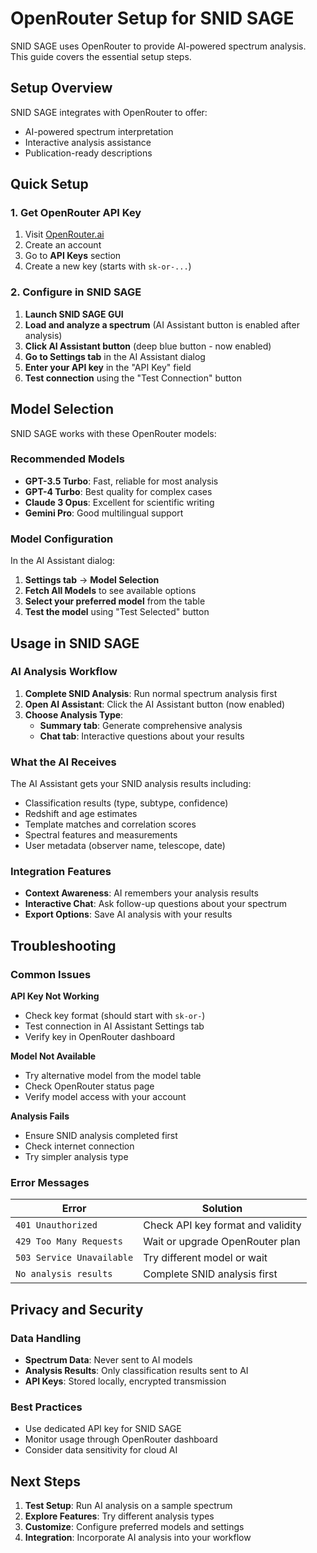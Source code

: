 # OpenRouter Setup for SNID SAGE

SNID SAGE uses OpenRouter to provide AI-powered spectrum analysis. This guide covers the essential setup steps.

## Setup Overview

SNID SAGE integrates with OpenRouter to offer:
- AI-powered spectrum interpretation
- Interactive analysis assistance
- Publication-ready descriptions

## Quick Setup

### 1. Get OpenRouter API Key
1. Visit [OpenRouter.ai](https://openrouter.ai/)
2. Create an account
3. Go to **API Keys** section
4. Create a new key (starts with `sk-or-...`)

### 2. Configure in SNID SAGE
1. **Launch SNID SAGE GUI**
2. **Load and analyze a spectrum** (AI Assistant button is enabled after analysis)
3. **Click AI Assistant button** (deep blue button - now enabled)
4. **Go to Settings tab** in the AI Assistant dialog
5. **Enter your API key** in the "API Key" field
6. **Test connection** using the "Test Connection" button

## Model Selection

SNID SAGE works with these OpenRouter models:

### Recommended Models
- **GPT-3.5 Turbo**: Fast, reliable for most analysis
- **GPT-4 Turbo**: Best quality for complex cases
- **Claude 3 Opus**: Excellent for scientific writing
- **Gemini Pro**: Good multilingual support

### Model Configuration
In the AI Assistant dialog:
1. **Settings tab** → **Model Selection**
2. **Fetch All Models** to see available options
3. **Select your preferred model** from the table
4. **Test the model** using "Test Selected" button

## Usage in SNID SAGE

### AI Analysis Workflow
1. **Complete SNID Analysis**: Run normal spectrum analysis first
2. **Open AI Assistant**: Click the AI Assistant button (now enabled)
3. **Choose Analysis Type**:
   - **Summary tab**: Generate comprehensive analysis
   - **Chat tab**: Interactive questions about your results

### What the AI Receives
The AI Assistant gets your SNID analysis results including:
- Classification results (type, subtype, confidence)
- Redshift and age estimates
- Template matches and correlation scores
- Spectral features and measurements
- User metadata (observer name, telescope, date)

### Integration Features
- **Context Awareness**: AI remembers your analysis results
- **Interactive Chat**: Ask follow-up questions about your spectrum
- **Export Options**: Save AI analysis with your results

## Troubleshooting

### Common Issues

**API Key Not Working**
- Check key format (should start with `sk-or-`)
- Test connection in AI Assistant Settings tab
- Verify key in OpenRouter dashboard

**Model Not Available**
- Try alternative model from the model table
- Check OpenRouter status page
- Verify model access with your account

**Analysis Fails**
- Ensure SNID analysis completed first
- Check internet connection
- Try simpler analysis type

### Error Messages

| Error | Solution |
|-------|----------|
| `401 Unauthorized` | Check API key format and validity |
| `429 Too Many Requests` | Wait or upgrade OpenRouter plan |
| `503 Service Unavailable` | Try different model or wait |
| `No analysis results` | Complete SNID analysis first |

## Privacy and Security

### Data Handling
- **Spectrum Data**: Never sent to AI models
- **Analysis Results**: Only classification results sent to AI
- **API Keys**: Stored locally, encrypted transmission

### Best Practices
- Use dedicated API key for SNID SAGE
- Monitor usage through OpenRouter dashboard
- Consider data sensitivity for cloud AI

## Next Steps

1. **Test Setup**: Run AI analysis on a sample spectrum
2. **Explore Features**: Try different analysis types
3. **Customize**: Configure preferred models and settings
4. **Integration**: Incorporate AI analysis into your workflow

 